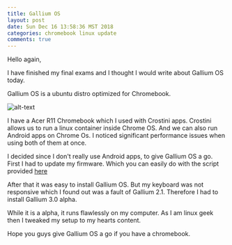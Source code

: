 ```yaml
---
title: Gallium OS 
layout: post
date: Sun Dec 16 13:58:36 MST 2018
categories: chromebook linux update
comments: true
---
```


Hello again,

I have finished my final exams and I thought I would write about Gallium OS today.

Gallium OS is a ubuntu distro optimized for Chromebook.

![alt-text](https://galliumos.org/img/laptop-lg-2.1.png)

I have a Acer R11 Chromebook which I used with Crostini apps.
Crostini allows us to run a linux container inside Chrome OS. And we can also run Android apps on Chrome Os. I noticed significant performance issues when using both of them at once. 

I decided since I don't really use Android apps, to give Gallium OS a go. First I had to update my firmware.
Which you can easily do with the script provided [here](https://mrchromebox.tech/)

After that it was easy to install Gallium OS. But my keyboard was not responsive which I found out was a fault of Gallium 2.1. Therefore I had to install Gallium 3.0 alpha.

While it is a alpha, it runs flawlessly on my computer. As I am linux geek then I tweaked my setup to my hearts content.

Hope you guys give Gallium OS a go if you have a chromebook.


